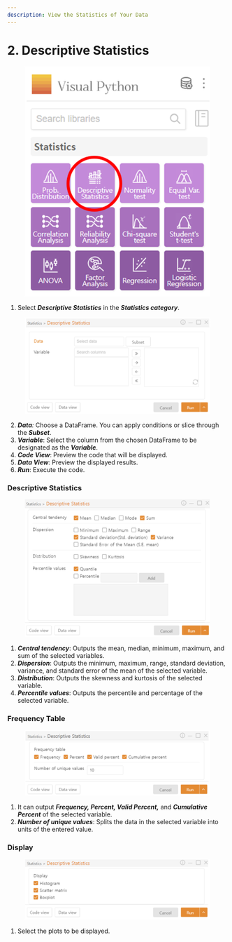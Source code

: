 ```yaml
---
description: View the Statistics of Your Data
---
```


# 2. Descriptive Statistics

<figure><img src="../.gitbook/assets/image (285).png" alt="" width="452"><figcaption></figcaption></figure>

1. Select _**Descriptive Statistics**_ in the _**Statistics category**_.

<figure><img src="../.gitbook/assets/image (286).png" alt="" width="563"><figcaption></figcaption></figure>

2. _**Data**:_ Choose a DataFrame. You can apply conditions or slice through the _**Subset**_.
3. _**Variable**_: Select the column from the chosen DataFrame to be designated as the _**Variable**_.
4. _**Code View**_: Preview the code that will be displayed.
5. _**Data View**_: Preview the displayed results.
6. _**Run**_: Execute the code.

### Descriptive Statistics

<figure><img src="../.gitbook/assets/image (287).png" alt="" width="563"><figcaption></figcaption></figure>

1. _**Central tendency**_: Outputs the mean, median, minimum, maximum, and sum of the selected variables.
2. _**Dispersion**_: Outputs the minimum, maximum, range, standard deviation, variance, and standard error of the mean of the selected variable.
3. _**Distribution**_: Outputs the skewness and kurtosis of the selected variable.
4. _**Percentile values**_: Outputs the percentile and percentage of the selected variable.

### Frequency Table

<figure><img src="../.gitbook/assets/image (288).png" alt="" width="563"><figcaption></figcaption></figure>

1. It can output _**Frequency, Percent, Valid Percent,**_ and _**Cumulative Percent**_ of the selected variable.
2. _**Number of unique values**_: Splits the data in the selected variable into units of the entered value.

### Display

<figure><img src="../.gitbook/assets/image (289).png" alt="" width="563"><figcaption></figcaption></figure>

1. Select the plots to be displayed.

